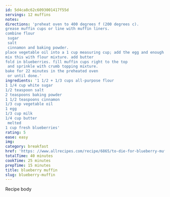 ```yaml
---
id: 5d4ca8c62c6093001417f55d
servings: 12 muffins
notes:
directions: 'preheat oven to 400 degrees f (200 degrees c).
grease muffin cups or line with muffin liners.
combine flour
 sugar
 salt
 cinnamon and baking powder.
place vegetable oil into a 1 cup measuring cup; add the egg and enough milk to fill the cup.
mix this with flour mixture. add butter
fold in blueberries. fill muffin cups right to the top
 and sprinkle with crumb topping mixture.
bake for 22 minutes in the preheated oven
 or until done.'
ingredients: '1 1/2 + 1/3 cups all-purpose flour
1 1/4 cup white sugar
1/2 teaspoon salt
2 teaspoons baking powder
1 1/2 teaspoons cinnamon
1/3 cup vegetable oil
1 egg
1/3 cup milk
1/4 cup butter
 melted
1 cup fresh blueberries'
rating: 5
ease: easy
img:
category: breakfast
href: 'https: //www.allrecipes.com/recipe/6865/to-die-for-blueberry-muffins/'
totalTime: 40 minutes
cookTime: 25 minutes
prepTime: 15 minutes
title: blueberry muffin
slug: blueberry-muffin
---
```

Recipe body